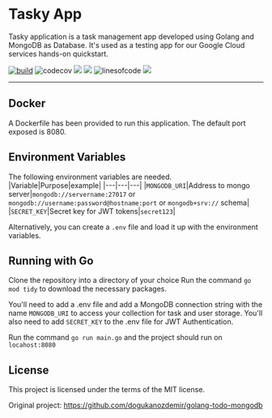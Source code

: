 # Tasky App
Tasky application is a task management app developed using Golang and MongoDB as Database. It's used as a testing app for our Google Cloud services hands-on quickstart.

[![build](https://github.com/nael-fridhi/tasky-app/actions/workflows/tasky-cicd.yml/badge.svg)](https://github.com/nael-fridhi/tasky-app/actions/workflows/tasky-cicd.yml) ![codecov](https://codecov.io/gh/nael-fridhi/tasky-app/graph/badge.svg)
![](https://img.shields.io/badge/golang-v1.18-blue)
![](https://img.shields.io/badge/docs-in_progress-orange)
![linesofcode](https://aschey.tech/tokei/github/nael-fridhi/tasky-app)
![](https://img.shields.io/badge/license-MIT-violet)

---

## Docker
A Dockerfile has been provided to run this application.  The default port exposed is 8080.

## Environment Variables
The following environment variables are needed.
|Variable|Purpose|example|
|---|---|---|
|`MONGODB_URI`|Address to mongo server|`mongodb://servername:27017` or `mongodb://username:password@hostname:port` or `mongodb+srv://` schema|
|`SECRET_KEY`|Secret key for JWT tokens|`secret123`|

Alternatively, you can create a `.env` file and load it up with the environment variables.

## Running with Go

Clone the repository into a directory of your choice Run the command `go mod tidy` to download the necessary packages.

You'll need to add a .env file and add a MongoDB connection string with the name `MONGODB_URI` to access your collection for task and user storage.
You'll also need to add `SECRET_KEY` to the .env file for JWT Authentication.

Run the command `go run main.go` and the project should run on `locahost:8080`

## License

This project is licensed under the terms of the MIT license.

Original project: https://github.com/dogukanozdemir/golang-todo-mongodb